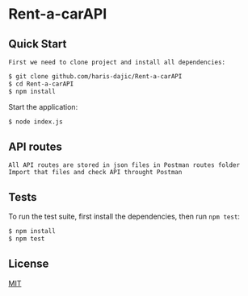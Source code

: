 # Rent-a-carAPI

## Quick Start

    First we need to clone project and install all dependencies:

```bash
$ git clone github.com/haris-dajic/Rent-a-carAPI
$ cd Rent-a-carAPI
$ npm install
```
  Start the application:

```bash
$ node index.js
```
## API routes

    All API routes are stored in json files in Postman routes folder
    Import that files and check API throught Postman


## Tests

  To run the test suite, first install the dependencies, then run `npm test`:

```bash
$ npm install
$ npm test
```

## License

  [MIT](LICENSE)
